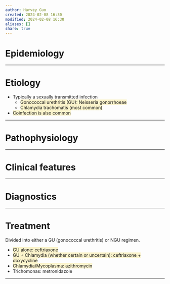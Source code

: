```yaml
---
author: Harvey Guo
created: 2024-02-08 16:30
modified: 2024-02-08 16:30
aliases: []
share: true
---
```

# Epidemiology


---
# Etiology
- Typically a sexually transmitted infection
	- <span style="background:rgba(240, 200, 0, 0.2)">Gonococcal urethritis (GU): Neisseria gonorrhoeae</span>
	- <span style="background:rgba(240, 200, 0, 0.2)">Chlamydia trachomatis (most common)</span>
- <span style="background:rgba(240, 200, 0, 0.2)">Coinfection is also common</span>

---
# Pathophysiology


---
# Clinical features


---
# Diagnostics


---
# Treatment
Divided into either a GU (gonococcal urethritis) or NGU regimen.
- <span style="background:rgba(240, 200, 0, 0.2)">GU alone: ceftriaxone</span>
- <span style="background:rgba(240, 200, 0, 0.2)">GU + Chlamydia (whether certain or uncertain): ceftriaxone + doxycycline</span>
- <span style="background:rgba(240, 200, 0, 0.2)">Chlamydia/Mycoplasma: azithromycin</span>
- Trichomonas: metronidazole

---
